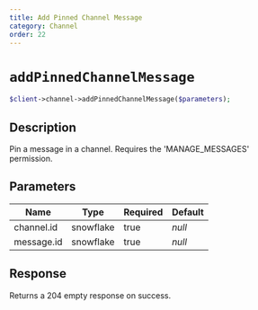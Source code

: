 ```yaml
---
title: Add Pinned Channel Message
category: Channel
order: 22
---
```


# `addPinnedChannelMessage`

```php
$client->channel->addPinnedChannelMessage($parameters);
```

## Description

Pin a message in a channel. Requires the &#039;MANAGE_MESSAGES&#039; permission.

## Parameters


Name | Type | Required | Default
--- | --- | --- | ---
channel.id | snowflake | true | *null*
message.id | snowflake | true | *null*

## Response

Returns a 204 empty response on success.


